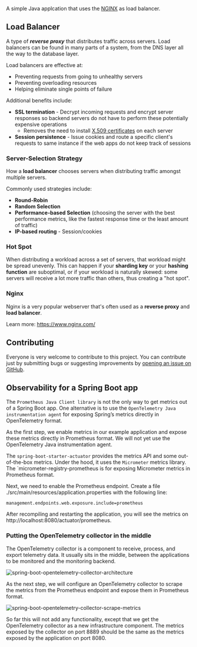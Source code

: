 A simple Java applcation that uses the [NGINX](https://www.nginx.com/) as load balancer.

## Load Balancer
A type of ***reverse proxy*** that distributes traffic across servers. Load balancers can be found in many parts of a system, from the DNS layer all the way to the database layer.

Load balancers are effective at:

- Preventing requests from going to unhealthy servers
- Preventing overloading resources
- Helping eliminate single points of failure

Additional benefits include:

- **SSL termination** - Decrypt incoming requests and encrypt server responses so backend servers do not have to perform these potentially expensive operations
  - Removes the need to install [X.509 certificates](https://en.wikipedia.org/wiki/X.509) on each server
- **Session persistence** - Issue cookies and route a specific client's requests to same instance if the web apps do not keep track of sessions

### Server-Selection Strategy
How a **load balancer** chooses servers when distributing traffic amongst multiple servers. 

Commonly used strategies include:
- **Round-Robin**
- **Random Selection**
- **Performance-based Selection** (choosing the server with the best performance metrics, like the fastest response time or the least amount of traffic)
- **IP-based routing** - Session/cookies

### Hot Spot
When distributing a workload across a set of servers, that workload might be spread unevenly. This can happen if your **sharding key** or your **hashing function** are suboptimal, or if your workload is naturally skewed: some servers will receive a lot more traffic than others, thus creating a "hot spot".

### Nginx
 Nginx is a very popular webserver that's often used as a <b>reverse proxy</b> and <b>load balancer</b>.

Learn more: https://www.nginx.com/

## Contributing

Everyone is very welcome to contribute to this project. You can contribute just by submitting bugs or suggesting improvements by
[opening an issue on GitHub](https://github.com/NicoMincuzzi/springboot-docker-nginx/issues).

## Observability for a Spring Boot app

The `Prometheus Java Client library` is not the only way to get metrics out of a Spring Boot app. 
One alternative is to use the `OpenTelemetry Java instrumentation agent` for exposing Spring’s metrics directly in OpenTelemetry format.

As the first step, we enable metrics in our example application and expose these metrics directly in Prometheus format. 
We will not yet use the OpenTelemetry Java instrumentation agent.

The `spring-boot-starter-actuator` provides the metrics API and some out-of-the-box metrics. Under the hood, it uses the `Micrometer` metrics library. 
The `micrometer-registry-prometheus is for exposing Micrometer metrics in Prometheus format.

Next, we need to enable the Prometheus endpoint. Create a file ./src/main/resources/application.properties with the following line:

```
management.endpoints.web.exposure.include=prometheus
```
After recompiling and restarting the application, you will see the metrics on http://localhost:8080/actuator/prometheus.

### Putting the OpenTelemetry collector in the middle
The OpenTelemetry collector is a component to receive, process, and export telemetry data. It usually sits in the middle, between the applications to be monitored and the monitoring backend.

![spring-boot-opentelemetry-collector-architecture](https://github.com/NicoMincuzzi/springboot-docker-nginx/assets/48289901/ea6f3003-1a8e-4106-aa1e-8255531a0a1a)

As the next step, we will configure an OpenTelemetry collector to scrape the metrics from the Prometheus endpoint and expose them in Prometheus format.

![spring-boot-opentelemetry-collector-scrape-metrics](https://github.com/NicoMincuzzi/springboot-docker-nginx/assets/48289901/ed3403c1-ef73-48cc-a946-ba581e9b9b1b)

So far this will not add any functionality, except that we get the OpenTelemetry collector as a new infrastructure component. The metrics exposed by the collector on port 8889 should be the same as the metrics exposed by the application on port 8080.


